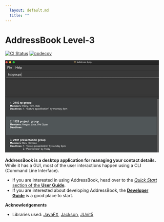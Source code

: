 ```yaml
---
  layout: default.md
  title: ""
---
```


# AddressBook Level-3

[![CI Status](https://github.com/AY2526S1-CS2103T-F12-1/tp/workflows/Java%20CI/badge.svg)](https://github.com/AY2526S1-CS2103T-F12-1/tp/actions)
[![codecov](https://codecov.io/github/AY2526S1-CS2103T-F12-1/tp/graph/badge.svg?token=T4GQRS9M2Q)](https://codecov.io/github/AY2526S1-CS2103T-F12-1/tp)

![Ui](images/Ui.png)

**AddressBook is a desktop application for managing your contact details.** While it has a GUI, most of the user interactions happen using a CLI (Command Line Interface).

* If you are interested in using AddressBook, head over to the [_Quick Start_ section of the **User Guide**](UserGuide.html#quick-start).
* If you are interested about developing AddressBook, the [**Developer Guide**](DeveloperGuide.html) is a good place to start.


**Acknowledgements**

* Libraries used: [JavaFX](https://openjfx.io/), [Jackson](https://github.com/FasterXML/jackson), [JUnit5](https://github.com/junit-team/junit5)
